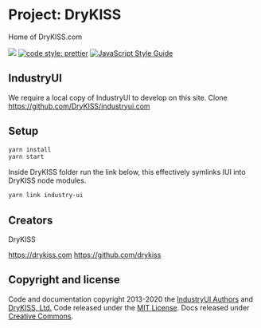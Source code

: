 # Project: DryKISS

Home of DryKISS.com

![](https://github.com/DryKISS/drykiss.com/workflows/Lint%20DryKISS/badge.svg)
[![code style: prettier](https://img.shields.io/badge/code_style-prettier-ff69b4.svg?style=flat-square)](https://github.com/prettier/prettier)
[![JavaScript Style Guide](https://img.shields.io/badge/code_style-standard-brightgreen.svg)](https://standardjs.com)

## IndustryUI

We require a local copy of IndustryUI to develop on this site.
Clone https://github.com/DryKISS/industryui.com

## Setup

```bash
yarn install
yarn start
```

Inside DryKISS folder run the link below, this effectively symlinks IUI into DryKISS node modules.

```bash
yarn link industry-ui
```

## Creators

DryKISS

<https://drykiss.com>
<https://github.com/drykiss>

## Copyright and license

Code and documentation copyright 2013-2020 the [IndustryUI Authors](https://github.com/DryKISS/industryui.com/graphs/contributors) and [DryKISS, Ltd.](https://industryui.com) Code released under the [MIT License](https://github.com/DryKISS/industryui.com/blob/master/LICENSE). Docs released under [Creative Commons](https://creativecommons.org/licenses/by/3.0/).
